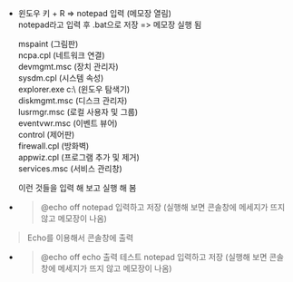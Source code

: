 - 윈도우 키 + R => notepad 입력 (메모장 열림)  
  notepad라고 입력 후 .bat으로 저장 => 메모장 실행 됨  


  mspaint (그림판)  
  ncpa.cpl (네트워크 연결)  
  devmgmt.msc (장치 관리자)  
  sysdm.cpl (시스템 속성)  
  explorer.exe c:\ (윈도우 탐색기)  
  diskmgmt.msc (디스크 관리자)  
  lusrmgr.msc (로컬 사용자 및 그룹)  
  eventvwr.msc (이벤트 뷰어)  
  control (제어판)  
  firewall.cpl (방화벽)  
  appwiz.cpl (프로그램 추가 및 제거)  
  services.msc (서비스 관리창)  

  이런 것들을 입력 해 보고 실행 해 봄  

- > @echo off
  notepad
  입력하고 저장
  (실행해 보면 콘솔창에 메세지가 뜨지 않고 메모장이 나옴)
  
 > Echo를 이용해서 콘솔창에 출력
 - > @echo off
   echo 출력 테스트
   notepad
   입력하고 저장
   (실행해 보면 콘솔창에 메세지가 뜨지 않고 메모장이 나옴)
 
  
